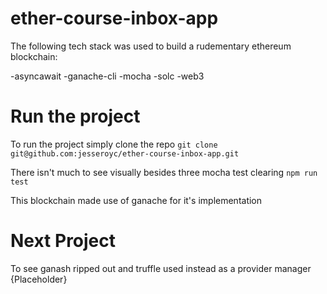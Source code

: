 # ether-course-inbox-app
The following tech stack was used to build a rudementary ethereum blockchain:
    
  -asyncawait
  -ganache-cli
  -mocha
  -solc
  -web3
  
# Run the project
To run the project simply clone the repo
`git clone git@github.com:jesseroyc/ether-course-inbox-app.git`

There isn't much to see visually besides three mocha test clearing
`npm run test`

This blockchain made use of ganache for it's implementation

# Next Project
To see ganash ripped out and truffle used instead as a provider manager
{Placeholder}
